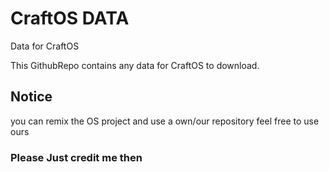 # CraftOS DATA
Data for CraftOS

This GithubRepo contains any data for CraftOS to download.

##                   Notice 
you can remix the OS project and use a own/our repository
feel free to use ours 
### Please Just credit me then 
